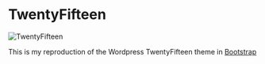 TwentyFifteen
=============

![TwentyFifteen](https://make.wordpress.org/core/files/2014/09/tf8-1024x796.jpg)


This is my reproduction of the Wordpress TwentyFifteen theme in [Bootstrap](http://getbootstrap.com/getting-started/#download)